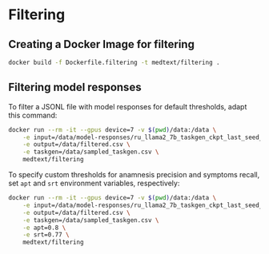 # Filtering

## Creating a Docker Image for filtering

```sh
docker build -f Dockerfile.filtering -t medtext/filtering .
```

## Filtering model responses

To filter a JSONL file with model responses for default thresholds, adapt this command:

```sh
docker run --rm -it --gpus device=7 -v $(pwd)/data:/data \
    -e input=/data/model-responses/ru_llama2_7b_taskgen_ckpt_last_seed_42.jsonl \
    -e output=/data/filtered.csv \
    -e taskgen=/data/sampled_taskgen.csv \
    medtext/filtering
```

To specify custom thresholds for anamnesis precision and symptoms recall,
set `apt` and `srt` environment variables, respectively:
```sh
docker run --rm -it --gpus device=7 -v $(pwd)/data:/data \
    -e input=/data/model-responses/ru_llama2_7b_taskgen_ckpt_last_seed_42.jsonl \
    -e output=/data/filtered.csv \
    -e taskgen=/data/sampled_taskgen.csv \
    -e apt=0.8 \
    -e srt=0.77 \
    medtext/filtering
```